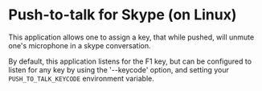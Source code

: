 # Push-to-talk for Skype (on Linux)

This application allows one to assign a key, that while pushed, will unmute one's microphone in a skype conversation.

By default, this application listens for the F1 key, but can be configured to listen for any key by using the '--keycode' option, and setting your ``PUSH_TO_TALK_KEYCODE`` environment variable.
